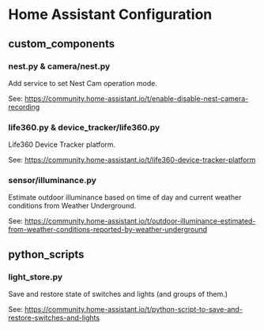 # Home Assistant Configuration
## custom_components
### nest.py & camera/nest.py  
Add service to set Nest Cam operation mode.

See: https://community.home-assistant.io/t/enable-disable-nest-camera-recording

### life360.py & device_tracker/life360.py
Life360 Device Tracker platform.

See: https://community.home-assistant.io/t/life360-device-tracker-platform

### sensor/illuminance.py
Estimate outdoor illuminance based on time of day and current weather conditions from Weather Underground.

See: https://community.home-assistant.io/t/outdoor-illuminance-estimated-from-weather-conditions-reported-by-weather-underground
## python_scripts
### light_store.py
Save and restore state of switches and lights (and groups of them.)

See: https://community.home-assistant.io/t/python-script-to-save-and-restore-switches-and-lights
